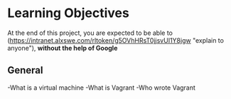 #  **Learning Objectives**

At the end of this project, you are expected to be able to (https://intranet.alxswe.com/rltoken/g5OVhHRsT0jjsvUI1Y8jgw "explain to anyone"), **without the help of Google**

## **General**
-What is a virtual machine
-What is Vagrant
-Who wrote Vagrant
